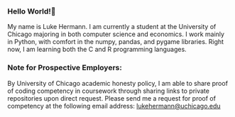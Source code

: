 ### Hello World!👋

My name is Luke Hermann. I am currently a student at the University of Chicago majoring in both computer science and economics. I work mainly in Python, with comfort in the numpy, pandas, and pygame libraries. Right now, I am learning both the C and R programming languages.

### Note for Prospective Employers:
By University of Chicago academic honesty policy, I am able to share proof of coding competency in coursework through sharing links to private repositories upon direct request. Please send me a request for proof of competency at the following email address: lukehermann@uchicago.edu
